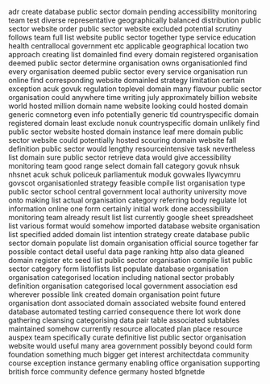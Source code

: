 adr create database public sector domain pending accessibility monitoring team test diverse representative geographically balanced distribution public sector website order public sector website excluded potential scrutiny follows team full list website public sector together type service education health centrallocal government etc applicable geographical location two approach creating list domainled find every domain registered organisation deemed public sector determine organisation owns organisationled find every organisation deemed public sector every service organisation run online find corresponding website domainled strategy limitation certain exception acuk govuk regulation toplevel domain many flavour public sector organisation could anywhere time writing july approximately billion website world hosted million domain name website looking could hosted domain generic comnetorg even info potentially generic tld countryspecific domain registered domain least exclude nonuk countryspecific domain unlikely find public sector website hosted domain instance leaf mere domain public sector website could potentially hosted scouring domain website fall definition public sector would lengthy resourceintensive task nevertheless list domain sure public sector retrieve data would give accessibility monitoring team good range select domain fall category govuk nhsuk nhsnet acuk schuk policeuk parliamentuk moduk govwales llywcymru govscot organisationled strategy feasible compile list organisation type public sector school central government local authority university move onto making list actual organisation category referring body regulate lot information online one form certainly initial work done accessibility monitoring team already result list list currently google sheet spreadsheet list various format would somehow imported database website organisation list specified added domain list intention strategy create database public sector domain populate list domain organisation official source together far possible contact detail useful data page ranking http also data gleaned domain register etc seed list public sector organisation compile list public sector category form listoflists list populate database organisation organisation categorised location including national sector probably definition organisation categorised local government association esd wherever possible link created domain organisation point future organisation dont associated domain associated website found entered database automated testing carried consequence there lot work done gathering cleansing categorising data pair table associated subtables maintained somehow currently resource allocated plan place resource auspex team specifically curate definitive list public sector organisation website would useful many area government possibly beyond could form foundation something much bigger get interest architectdata community course exception instance germany enabling office organisation supporting british force community defence germany hosted bfgnetde